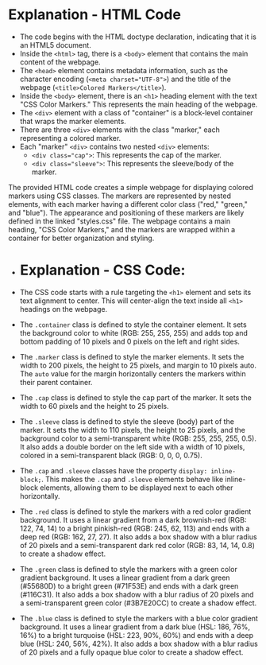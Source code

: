 <h1>Explanation - HTML Code</h1>
<ul>
  <li>The code begins with the HTML doctype declaration, indicating that it is an HTML5 document.</li>
  <li>Inside the <code>&lt;html&gt;</code> tag, there is a <code>&lt;body&gt;</code> element that contains the main content of the webpage.</li>
  <li>The <code>&lt;head&gt;</code> element contains metadata information, such as the character encoding (<code>&lt;meta charset="UTF-8"&gt;</code>) and the title of the webpage (<code>&lt;title&gt;Colored Markers&lt;/title&gt;</code>).</li>
  <li>Inside the <code>&lt;body&gt;</code> element, there is an <code>&lt;h1&gt;</code> heading element with the text "CSS Color Markers." This represents the main heading of the webpage.</li>
  <li>The <code>&lt;div&gt;</code> element with a class of "container" is a block-level container that wraps the marker elements.</li>
  <li>There are three <code>&lt;div&gt;</code> elements with the class "marker," each representing a colored marker.</li>
  <li>Each "marker" <code>&lt;div&gt;</code> contains two nested <code>&lt;div&gt;</code> elements:
    <ul>
      <li><code>&lt;div class="cap"&gt;</code>: This represents the cap of the marker.</li>
      <li><code>&lt;div class="sleeve"&gt;</code>: This represents the sleeve/body of the marker.</li>
    </ul>
  </li>
</ul>
The provided HTML code creates a simple webpage for displaying colored markers using CSS classes. The markers are represented by nested <div> elements, with each marker having a different color class ("red," "green," and "blue"). The appearance and positioning of these markers are likely defined in the linked "styles.css" file. The webpage contains a main heading, "CSS Color Markers," and the markers are wrapped within a container for better organization and styling.

<ul>
  <li>
    <h1>Explanation - CSS Code:</h1>
  </li>
  <li>
    <p>The CSS code starts with a rule targeting the <code>&lt;h1&gt;</code> element and sets its text alignment to center. This will center-align the text inside all <code>&lt;h1&gt;</code> headings on the webpage.</p>
  </li>
  <li>
    <p>The <code>.container</code> class is defined to style the container element. It sets the background color to white (RGB: 255, 255, 255) and adds top and bottom padding of 10 pixels and 0 pixels on the left and right sides.</p>
  </li>
  <li>
    <p>The <code>.marker</code> class is defined to style the marker elements. It sets the width to 200 pixels, the height to 25 pixels, and margin to 10 pixels auto. The <code>auto</code> value for the margin horizontally centers the markers within their parent container.</p>
  </li>
  <li>
    <p>The <code>.cap</code> class is defined to style the cap part of the marker. It sets the width to 60 pixels and the height to 25 pixels.</p>
  </li>
  <li>
    <p>The <code>.sleeve</code> class is defined to style the sleeve (body) part of the marker. It sets the width to 110 pixels, the height to 25 pixels, and the background color to a semi-transparent white (RGB: 255, 255, 255, 0.5). It also adds a double border on the left side with a width of 10 pixels, colored in a semi-transparent black (RGB: 0, 0, 0, 0.75).</p>
  </li>
  <li>
    <p>The <code>.cap</code> and <code>.sleeve</code> classes have the property <code>display: inline-block;</code>. This makes the <code>.cap</code> and <code>.sleeve</code> elements behave like inline-block elements, allowing them to be displayed next to each other horizontally.</p>
  </li>
  <li>
    <p>The <code>.red</code> class is defined to style the markers with a red color gradient background. It uses a linear gradient from a dark brownish-red (RGB: 122, 74, 14) to a bright pinkish-red (RGB: 245, 62, 113) and ends with a deep red (RGB: 162, 27, 27). It also adds a box shadow with a blur radius of 20 pixels and a semi-transparent dark red color (RGB: 83, 14, 14, 0.8) to create a shadow effect.</p>
  </li>
  <li>
    <p>The <code>.green</code> class is defined to style the markers with a green color gradient background. It uses a linear gradient from a dark green (#55680D) to a bright green (#71F53E) and ends with a dark green (#116C31). It also adds a box shadow with a blur radius of 20 pixels and a semi-transparent green color (#3B7E20CC) to create a shadow effect.</p>
  </li>
  <li>
    <p>The <code>.blue</code> class is defined to style the markers with a blue color gradient background. It uses a linear gradient from a dark blue (HSL: 186, 76%, 16%) to a bright turquoise (HSL: 223, 90%, 60%) and ends with a deep blue (HSL: 240, 56%, 42%). It also adds a box shadow with a blur radius of 20 pixels and a fully opaque blue color to create a shadow effect.</p>
  </li>
</ul>
